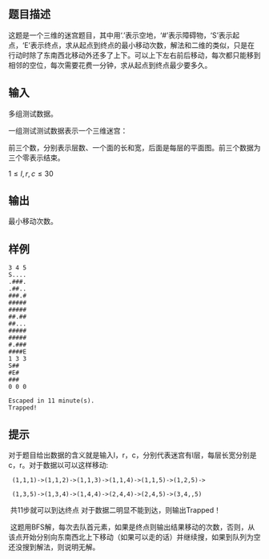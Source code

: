 ## 题目描述

这题是一个三维的迷宫题目，其中用‘.’表示空地，‘#’表示障碍物，‘S’表示起点，‘E’表示终点，求从起点到终点的最小移动次数，解法和二维的类似，只是在行动时除了东南西北移动外还多了上下。可以上下左右前后移动，每次都只能移到相邻的空位，每次需要花费一分钟，求从起点到终点最少要多久。

## 输入

多组测试数据。

一组测试测试数据表示一个三维迷宫：

前三个数，分别表示层数、一个面的长和宽，后面是每层的平面图。前三个数据为三个零表示结束。

$1\le l,r,c\le 30$

## 输出

最小移动次数。

## 样例

```input1
3 4 5
S....
.###.
.##..
###.#
#####
#####
##.##
##...
#####
#####
#.###
####E
1 3 3
S##
#E#
###
0 0 0
```

```output1
Escaped in 11 minute(s).
Trapped!
```

## 提示

对于题目给出数据的含义就是输入l，r，c，分别代表迷宫有l层，每层长宽分别是c，r。对于数据以可以这样移动:

````
 (1,1,1)->(1,1,2)->(1,1,3)->(1,1,4)->(1,1,5)->(1,2,5)->

 (1,3,5)->(1,3,4)->(1,4,4)->(2,4,4)->(2,4,5)->(3,4,,5)

````
 共11步就可以到达终点 对于数据二明显不能到达，则输出Trapped！

 这题用BFS解，每次去队首元素，如果是终点则输出结果移动的次数，否则，从该点开始分别向东南西北上下移动（如果可以走的话）并继续搜，如果到队列为空还没搜到解法，则说明无解。


